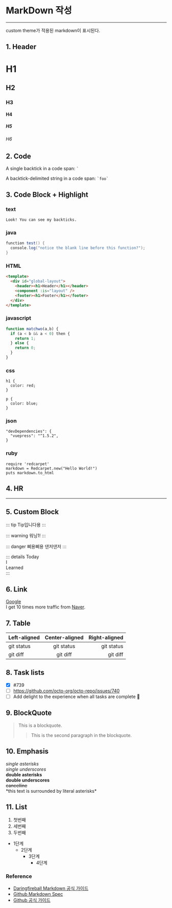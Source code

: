 # MarkDown 작성

---

custom theme가 적용된 markdown이 표시된다.

## 1. Header

# H1

<h2> H2 </h2>

<h3> H3 </h3>

#### H4

##### H5

###### H6

## 2. Code

A single backtick in a code span: `` ` ``

A backtick-delimited string in a code span: `` `foo` ``

## 3. Code Block + Highlight

<h3> text </h3>

```
Look! You can see my backticks.
```

<h3> java </h3>

```java
function test() {
  console.log("notice the blank line before this function?");
}
```

<h3> HTML </h3>

```html {3-5}
<template>
  <div id="global-layout">
    <header><h1>Header</h1></header>
    <component :is="layout" />
    <footer><h1>Footer</h1></footer>
  </div>
</template>
```

<h3> javascript </h3>

```javascript {2,3}
function matchwo(a,b) {
  if (a < b && a < 0) then {
    return 1;
  } else {
    return 0;
  }
}
```

<h3> css </h3>

```css{1-3}
h1 {
  color: red;
}

p {
  color: blue;
}
```

<h3> json </h3>

```json{2}
"devDependencies": {
  "vuepress": "^1.5.2",
}
```

<h3> ruby </h3>

```ruby{2}
require 'redcarpet'
markdown = Redcarpet.new("Hello World!")
puts markdown.to_html
```

## 4. HR

---

## 5. Custom Block

::: tip
Tip입니다용
:::

::: warning
워닝1!
:::

::: danger
삐용삐용 댄저댄저
:::

::: details
Today  
I  
Learned  
:::

## 6. Link

[Google](http://google.com/)  
I get 10 times more traffic from [Naver](http://naver.com/ "Nave").

## 7. Table

| Left-aligned | Center-aligned | Right-aligned |
| :----------- | :------------: | ------------: |
| git status   |   git status   |    git status |
| git diff     |    git diff    |      git diff |

## 8. Task lists

- [x] #739
- [ ] https://github.com/octo-org/octo-repo/issues/740
- [ ] Add delight to the experience when all tasks are complete :tada:

## 9. BlockQuote

> This is a blockquote.
>
> > This is the second paragraph in the blockquote.

## 10. Emphasis

_single asterisks_  
_single underscores_  
**double asterisks**  
**double underscores**  
~~cancelline~~  
\*this text is surrounded by literal asterisks\*

## 11. List

1. 첫번째
2. 세번째
3. 두번째

- 1단계
  - 2단계
    - 3단계
      - 4단계

<h3> Reference </h3>

- [Daringfireball Markdown 공식 가이드](https://daringfireball.net/projects/markdown/syntax#em)
- [Github Markdown Spec](https://github.github.com/gfm/)
- [Github 공식 가이드](https://docs.github.com/en/github/writing-on-github/working-with-advanced-formatting)
